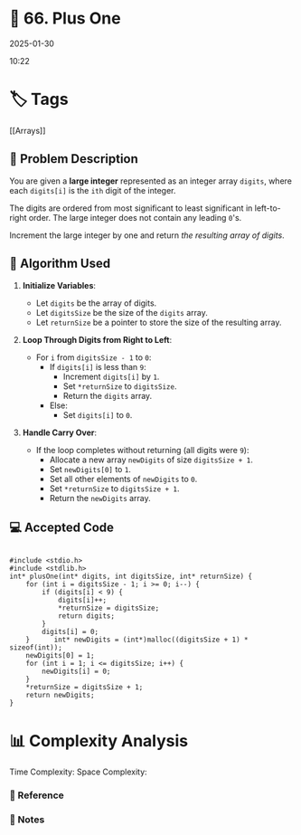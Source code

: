 # 📝 66. Plus One
2025-01-30

10:22

# 🏷️ Tags
[[Arrays]]
## 📄 Problem Description
<!-- Briefly describe the problem statement here -->
You are given a **large integer** represented as an integer array `digits`, where each `digits[i]` is the `ith` digit of the integer. 

The digits are ordered from most significant to least significant in left-to-right order. The large integer does not contain any leading `0`'s.

Increment the large integer by one and return _the resulting array of digits_.

## 🧠 Algorithm Used
<!-- Describe the algorithm you used to solve the problem -->
1. **Initialize Variables**:
   - Let `digits` be the array of digits.
   - Let `digitsSize` be the size of the `digits` array.
   - Let `returnSize` be a pointer to store the size of the resulting array.

2. **Loop Through Digits from Right to Left**:
   - For `i` from `digitsSize - 1` to `0`:
     - If `digits[i]` is less than `9`:
       - Increment `digits[i]` by `1`.
       - Set `*returnSize` to `digitsSize`.
       - Return the `digits` array.
     - Else:
       - Set `digits[i]` to `0`.

3. **Handle Carry Over**:
   - If the loop completes without returning (all digits were `9`):
     - Allocate a new array `newDigits` of size `digitsSize + 1`.
     - Set `newDigits[0]` to `1`.
     - Set all other elements of `newDigits` to `0`.
     - Set `*returnSize` to `digitsSize + 1`.
     - Return the `newDigits` array.

## 💻 Accepted Code
```

#include <stdio.h>
#include <stdlib.h>
int* plusOne(int* digits, int digitsSize, int* returnSize) {
    for (int i = digitsSize - 1; i >= 0; i--) {
        if (digits[i] < 9) {
            digits[i]++;
            *returnSize = digitsSize;
            return digits;
        }
        digits[i] = 0;
    }      int* newDigits = (int*)malloc((digitsSize + 1) * sizeof(int));
    newDigits[0] = 1;
    for (int i = 1; i <= digitsSize; i++) {
        newDigits[i] = 0;
    }
    *returnSize = digitsSize + 1;
    return newDigits;
}
```

# 📊 Complexity Analysis
Time Complexity:
Space Complexity:


### 🔗 Reference
### 📝 Notes
